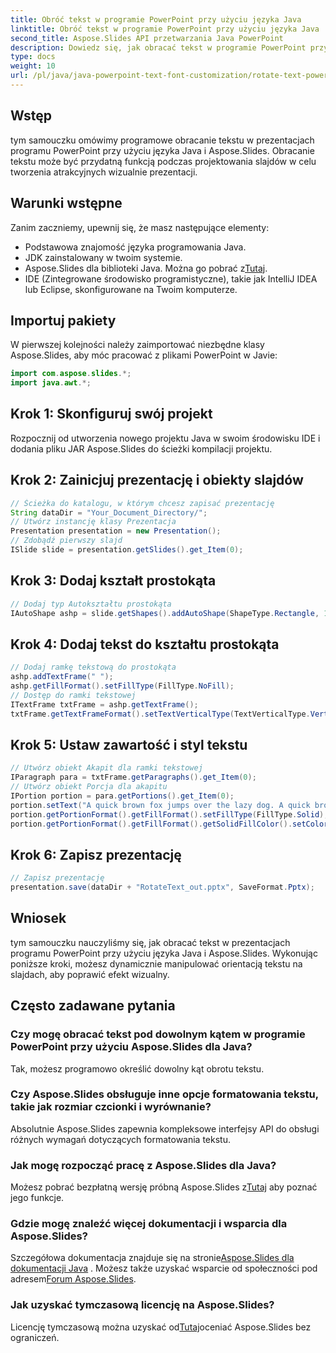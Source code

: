 ```yaml
---
title: Obróć tekst w programie PowerPoint przy użyciu języka Java
linktitle: Obróć tekst w programie PowerPoint przy użyciu języka Java
second_title: Aspose.Slides API przetwarzania Java PowerPoint
description: Dowiedz się, jak obracać tekst w programie PowerPoint przy użyciu języka Java z Aspose.Slides. Samouczek krok po kroku dla początkujących i zaawansowanych użytkowników.
type: docs
weight: 10
url: /pl/java/java-powerpoint-text-font-customization/rotate-text-powerpoint-java/
---
```

## Wstęp
tym samouczku omówimy programowe obracanie tekstu w prezentacjach programu PowerPoint przy użyciu języka Java i Aspose.Slides. Obracanie tekstu może być przydatną funkcją podczas projektowania slajdów w celu tworzenia atrakcyjnych wizualnie prezentacji.
## Warunki wstępne
Zanim zaczniemy, upewnij się, że masz następujące elementy:
- Podstawowa znajomość języka programowania Java.
- JDK zainstalowany w twoim systemie.
-  Aspose.Slides dla biblioteki Java. Można go pobrać z[Tutaj](https://releases.aspose.com/slides/java/).
- IDE (Zintegrowane środowisko programistyczne), takie jak IntelliJ IDEA lub Eclipse, skonfigurowane na Twoim komputerze.
## Importuj pakiety
W pierwszej kolejności należy zaimportować niezbędne klasy Aspose.Slides, aby móc pracować z plikami PowerPoint w Javie:
```java
import com.aspose.slides.*;
import java.awt.*;
```
## Krok 1: Skonfiguruj swój projekt
Rozpocznij od utworzenia nowego projektu Java w swoim środowisku IDE i dodania pliku JAR Aspose.Slides do ścieżki kompilacji projektu.
## Krok 2: Zainicjuj prezentację i obiekty slajdów
```java
// Ścieżka do katalogu, w którym chcesz zapisać prezentację
String dataDir = "Your_Document_Directory/";
// Utwórz instancję klasy Prezentacja
Presentation presentation = new Presentation();
// Zdobądź pierwszy slajd
ISlide slide = presentation.getSlides().get_Item(0);
```
## Krok 3: Dodaj kształt prostokąta
```java
// Dodaj typ Autokształtu prostokąta
IAutoShape ashp = slide.getShapes().addAutoShape(ShapeType.Rectangle, 150, 75, 350, 350);
```
## Krok 4: Dodaj tekst do kształtu prostokąta
```java
// Dodaj ramkę tekstową do prostokąta
ashp.addTextFrame(" ");
ashp.getFillFormat().setFillType(FillType.NoFill);
// Dostęp do ramki tekstowej
ITextFrame txtFrame = ashp.getTextFrame();
txtFrame.getTextFrameFormat().setTextVerticalType(TextVerticalType.Vertical270);
```
## Krok 5: Ustaw zawartość i styl tekstu
```java
// Utwórz obiekt Akapit dla ramki tekstowej
IParagraph para = txtFrame.getParagraphs().get_Item(0);
// Utwórz obiekt Porcja dla akapitu
IPortion portion = para.getPortions().get_Item(0);
portion.setText("A quick brown fox jumps over the lazy dog. A quick brown fox jumps over the lazy dog.");
portion.getPortionFormat().getFillFormat().setFillType(FillType.Solid);
portion.getPortionFormat().getFillFormat().getSolidFillColor().setColor(Color.BLACK);
```
## Krok 6: Zapisz prezentację
```java
// Zapisz prezentację
presentation.save(dataDir + "RotateText_out.pptx", SaveFormat.Pptx);
```

## Wniosek
tym samouczku nauczyliśmy się, jak obracać tekst w prezentacjach programu PowerPoint przy użyciu języka Java i Aspose.Slides. Wykonując poniższe kroki, możesz dynamicznie manipulować orientacją tekstu na slajdach, aby poprawić efekt wizualny.
## Często zadawane pytania
### Czy mogę obracać tekst pod dowolnym kątem w programie PowerPoint przy użyciu Aspose.Slides dla Java?
Tak, możesz programowo określić dowolny kąt obrotu tekstu.
### Czy Aspose.Slides obsługuje inne opcje formatowania tekstu, takie jak rozmiar czcionki i wyrównanie?
Absolutnie Aspose.Slides zapewnia kompleksowe interfejsy API do obsługi różnych wymagań dotyczących formatowania tekstu.
### Jak mogę rozpocząć pracę z Aspose.Slides dla Java?
 Możesz pobrać bezpłatną wersję próbną Aspose.Slides z[Tutaj](https://releases.aspose.com/) aby poznać jego funkcje.
### Gdzie mogę znaleźć więcej dokumentacji i wsparcia dla Aspose.Slides?
 Szczegółowa dokumentacja znajduje się na stronie[Aspose.Slides dla dokumentacji Java](https://reference.aspose.com/slides/java/) . Możesz także uzyskać wsparcie od społeczności pod adresem[Forum Aspose.Slides](https://forum.aspose.com/c/slides/11).
### Jak uzyskać tymczasową licencję na Aspose.Slides?
 Licencję tymczasową można uzyskać od[Tutaj](https://purchase.aspose.com/temporary-license/)oceniać Aspose.Slides bez ograniczeń.